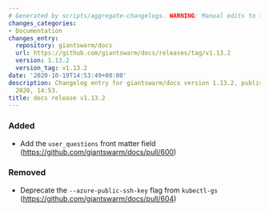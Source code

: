 ```yaml
---
# Generated by scripts/aggregate-changelogs. WARNING: Manual edits to this files will be overwritten.
changes_categories:
- Documentation
changes_entry:
  repository: giantswarm/docs
  url: https://github.com/giantswarm/docs/releases/tag/v1.13.2
  version: 1.13.2
  version_tag: v1.13.2
date: '2020-10-19T14:53:49+00:00'
description: Changelog entry for giantswarm/docs version 1.13.2, published on 19 October
  2020, 14:53.
title: docs release v1.13.2
---
```


### Added

* Add the `user_questions` front matter field (https://github.com/giantswarm/docs/pull/600)

### Removed

* Deprecate the `--azure-public-ssh-key` flag from `kubectl-gs` (https://github.com/giantswarm/docs/pull/604)
